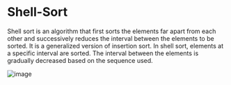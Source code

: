 # Shell-Sort

Shell sort is an algorithm that first sorts the elements far apart from each other and successively reduces the interval between the elements to be sorted. It is a generalized version of insertion sort. In shell sort, elements at a specific interval are sorted. The interval between the elements is gradually decreased based on the sequence used.

![image](https://user-images.githubusercontent.com/65455865/147379423-f18814a6-651f-483d-9b4b-7c9be2ff7a87.png)
